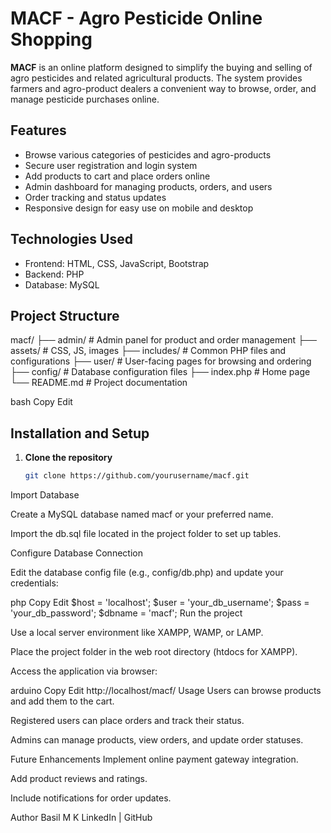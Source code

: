 # MACF - Agro Pesticide Online Shopping

**MACF** is an online platform designed to simplify the buying and selling of agro pesticides and related agricultural products. The system provides farmers and agro-product dealers a convenient way to browse, order, and manage pesticide purchases online.

## Features

- Browse various categories of pesticides and agro-products  
- Secure user registration and login system  
- Add products to cart and place orders online  
- Admin dashboard for managing products, orders, and users  
- Order tracking and status updates  
- Responsive design for easy use on mobile and desktop  

## Technologies Used

- Frontend: HTML, CSS, JavaScript, Bootstrap  
- Backend: PHP  
- Database: MySQL  

## Project Structure

macf/
├── admin/ # Admin panel for product and order management
├── assets/ # CSS, JS, images
├── includes/ # Common PHP files and configurations
├── user/ # User-facing pages for browsing and ordering
├── config/ # Database configuration files
├── index.php # Home page
└── README.md # Project documentation

bash
Copy
Edit

## Installation and Setup

1. **Clone the repository**
   ```bash
   git clone https://github.com/yourusername/macf.git
Import Database

Create a MySQL database named macf or your preferred name.

Import the db.sql file located in the project folder to set up tables.

Configure Database Connection

Edit the database config file (e.g., config/db.php) and update your credentials:

php
Copy
Edit
$host = 'localhost';
$user = 'your_db_username';
$pass = 'your_db_password';
$dbname = 'macf';
Run the project

Use a local server environment like XAMPP, WAMP, or LAMP.

Place the project folder in the web root directory (htdocs for XAMPP).

Access the application via browser:

arduino
Copy
Edit
http://localhost/macf/
Usage
Users can browse products and add them to the cart.

Registered users can place orders and track their status.

Admins can manage products, view orders, and update order statuses.

Future Enhancements
Implement online payment gateway integration.

Add product reviews and ratings.

Include notifications for order updates.

Author
Basil M K
LinkedIn | GitHub
